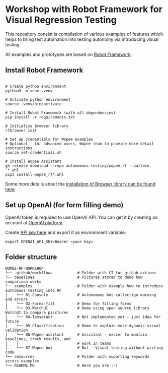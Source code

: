 # Workshop with Robot Framework for Visual Regression Testing

This repository consist is compilation of various examples of features which
helps to bring test automation into testing autonomy via introducing visual testing.

All examples and prototypes are based on [Robot Framework](https://robotframework.org/).

## Install Robot Framework

```shell

# Create python environment
python3 -m venv .venv

# Activate python environment
source .venv/bin/activate

# Install Robot Framework (with all dependencies)
pip install -r requirements.txt

# Initialize Browser library
rfbrowser init

# Set up credentials for Wopee examples
# Optional - for advanced users, Wopee team to provide more detail instructions
source set-credentials.sh

# Install Wopee Assistant
gh release download --repo autonomous-testing/wopee.rf --pattern '*.whl'
pip3 install wopee_rf*.whl

```

Some more details about the [installation of Browser library can be found here](https://robotframework-browser.org/#installation)

## Set up OpenAI (for form filling demo)

OpenAI token is required to use OpenAI API. You can get it by creating an account
at [OpenAI platform](https://platform.openai.com/).

Create [API key here](https://platform.openai.com/account/api-keys) and export
it as environment variable:

```shell
export OPENAI_API_KEY=Bearer <your key>
```

## Folder structure

```shell
WOPEE-RF-WORKSHOP
└── .github/workflows           # Folder with CI for github actions
└── baselines                   # Pictures stored to demo how comparison works
└── examples                    # Folder with example how to introduce autnomous testing into RF
│    └── 01-Console             # Autonomous bot collectign warning and errors
│    └── 02-Forms-fill          # Demo for filling forms
│    └── 03-WatchUI             # Demo using open source library WatchUI to compare pisctures
│    └── 04-Tesseract           # Not implemented yet - just idea for future
│    └── 05-Classification      # Demo to explain more dynamic visual validation
│    └── 06-Wopee-assitant      # Assistant - easier to mantain baselines, track results, and
│    │                          # work in teams
│    └── 07-Wopee-bot           # Bot - Visual testing without writing code
└── resources                   # Folder with suporting keywords across examples
└── README.MD                   # Here you are :-)
```
